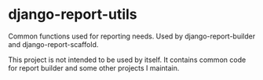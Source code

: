 # django-report-utils
Common functions used for reporting needs. Used by django-report-builder and django-report-scaffold.

This project is not intended to be used by itself. 
It contains common code for report builder and some other projects I maintain.
